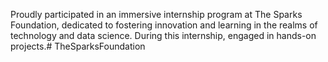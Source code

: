 Proudly participated in an immersive internship program at The Sparks Foundation, dedicated to fostering innovation and learning in the realms of technology and data science. During this internship, engaged in hands-on projects.# TheSparksFoundation
